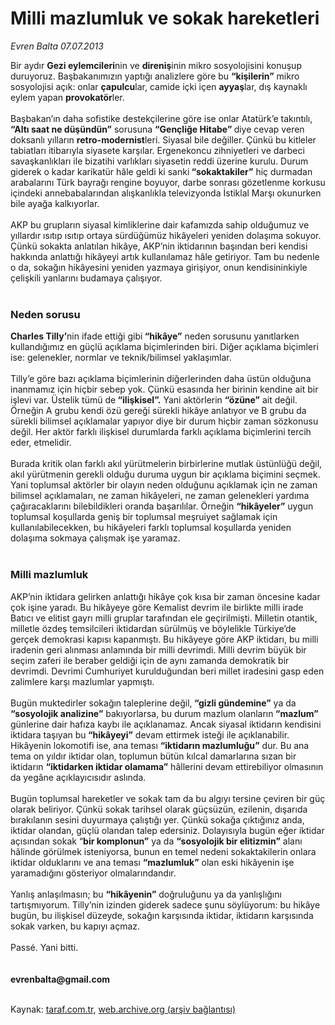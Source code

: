 # Milli mazlumluk ve sokak hareketleri

*Evren Balta 07.07.2013*

<div class="yazi">Bir aydır <strong>Gezi eylemcileri</strong>nin ve <strong>direniş</strong>inin mikro sosyolojisini konuşup duruyoruz. Başbakanımızın yaptığı analizlere göre bu <strong>“kişilerin”</strong> mikro sosyolojisi açık: onlar <strong>çapulcu</strong>lar, camide içki içen <strong>ayyaş</strong>lar, dış kaynaklı eylem yapan <strong>provokatör</strong>ler.<br/><br/>Başbakan’ın daha sofistike destekçilerine göre ise onlar Atatürk’e takıntılı, <strong>“Altı saat ne düşündün”</strong> sorusuna <strong>“Gençliğe Hitabe” </strong>diye cevap veren doksanlı yılların <strong>retro-modernist</strong>leri. Siyasal bile değiller. Çünkü bu kitleler tabiatları itibarıyla siyasete karşılar. Ergenekoncu zihniyetleri ve darbeci savaşkanlıkları ile bizatihi varlıkları siyasetin reddi üzerine kurulu. Durum giderek o kadar karikatür hâle geldi ki sanki<strong> “sokaktakiler”</strong> hiç durmadan arabalarını Türk bayrağı rengine boyuyor, darbe sonrası gözetlenme korkusu içindeki annebabalarından alışkanlıkla televizyonda İstiklal Marşı okunurken bile ayağa kalkıyorlar.<br/><br/>AKP bu grupların siyasal kimliklerine dair kafamızda sahip olduğumuz ve yıllardır ısıtıp ısıtıp ortaya sürdüğümüz hikâyeleri yeniden dolaşıma sokuyor. Çünkü sokakta anlatılan hikâye, AKP’nin iktidarının başından beri kendisi hakkında anlattığı hikâyeyi artık kullanılamaz hâle getiriyor. Tam bu nedenle o da, sokağın hikâyesini yeniden yazmaya girişiyor, onun kendisininkiyle çelişkili yanlarını budamaya çalışıyor.<br/><br/>
<h3>Neden sorusu</h3><strong>Charles Tilly’</strong>nin ifade ettiği gibi<strong> “hikâye”</strong> neden sorusunu yanıtlarken kullandığımız en güçlü açıklama biçimlerinden biri. Diğer açıklama biçimleri ise: gelenekler, normlar ve teknik/bilimsel yaklaşımlar.<br/><br/>Tilly’e göre bazı açıklama biçimlerinin diğerlerinden daha üstün olduğuna inanmamız için hiçbir sebep yok. Çünkü esasında her birinin kendine ait bir işlevi var. Üstelik tümü de<strong> “ilişkisel”.</strong> Yani aktörlerin <strong>“özüne”</strong> ait değil. Örneğin A grubu kendi özü gereği sürekli hikâye anlatıyor ve B grubu da sürekli bilimsel açıklamalar yapıyor diye bir durum hiçbir zaman sözkonusu değil. Her aktör farklı ilişkisel durumlarda farklı açıklama biçimlerini tercih eder, etmelidir.<br/><br/>Burada kritik olan farklı akıl yürütmelerin birbirlerine mutlak üstünlüğü değil, akıl yürütmenin gerekli olduğu duruma uygun bir açıklama biçimini seçmek. Yani toplumsal aktörler bir olayın neden olduğunu açıklamak için ne zaman bilimsel açıklamaları, ne zaman hikâyeleri, ne zaman gelenekleri yardıma çağıracaklarını bilebildikleri oranda başarılılar. Örneğin <strong>“hikâyeler”</strong> uygun toplumsal koşullarda geniş bir toplumsal meşruiyet sağlamak için kullanılabilecekken, bu hikâyeleri farklı toplumsal koşullarda yeniden dolaşıma sokmaya çalışmak işe yaramaz.<br/><br/>
<h3>Milli mazlumluk</h3>AKP’nin iktidara gelirken anlattığı hikâye çok kısa bir zaman öncesine kadar çok işine yaradı. Bu hikâyeye göre Kemalist devrim ile birlikte milli irade Batıcı ve elitist gayrı milli gruplar tarafından ele geçirilmişti. Milletin otantik, milletle özdeş temsilcileri iktidardan sürülmüş ve böylelikle Türkiye’de gerçek demokrasi kapısı kapanmıştı. Bu hikâyeye göre AKP iktidarı, bu milli iradenin geri alınması anlamında bir milli devrimdi. Milli devrim büyük bir seçim zaferi ile beraber geldiği için de aynı zamanda demokratik bir devrimdi. Devrimi Cumhuriyet kurulduğundan beri millet iradesini gasp eden zalimlere karşı mazlumlar yapmıştı.<br/><br/>Bugün muktedirler sokağın taleplerine değil,<strong> “gizli gündemine”</strong> ya da<strong> “sosyolojik analizine”</strong> bakıyorlarsa, bu durum mazlum olanların<strong> “mazlum”</strong> günlerine dair hafıza kaybı ile açıklanamaz. Ancak siyasal iktidarın kendisini iktidara taşıyan bu<strong> “hikâyeyi”</strong> devam ettirmek isteği ile açıklanabilir. Hikâyenin lokomotifi ise, ana teması <strong>“iktidarın mazlumluğu”</strong> dur. Bu ana tema on yıldır iktidar olan, toplumun bütün kılcal damarlarına sızan bir iktidarın <strong>“iktidarken iktidar olamama”</strong> hâllerini devam ettirebiliyor olmasının da yegâne açıklayıcısıdır aslında.<br/><br/>Bugün toplumsal hareketler ve sokak tam da bu algıyı tersine çeviren bir güç olarak beliriyor. Çünkü sokak tarihsel olarak güçsüzün, ezilenin, dışarıda bırakılanın sesini duyurmaya çalıştığı yer. Çünkü sokağa çıktığınız anda, iktidar olandan, güçlü olandan talep edersiniz. Dolayısıyla bugün eğer iktidar açısından sokak “<strong>bir komplonun”</strong> ya da <strong>“sosyolojik bir elitizmin”</strong> alanı hâlinde görülmek isteniyorsa, bunun en temel nedeni sokaktakilerin onlara iktidar olduklarını ve ana teması <strong>“mazlumluk”</strong> olan eski hikâyenin işe yaramadığını gösteriyor olmalarındandır.<br/><br/>Yanlış anlaşılmasın; bu <strong>“hikâyenin”</strong> doğruluğunu ya da yanlışlığını tartışmıyorum. Tilly’nin izinden giderek sadece şunu söylüyorum: bu hikâye bugün, bu ilişkisel düzeyde, sokağın karşısında iktidar, iktidarın karşısında sokak varken, bu kapıyı açmaz.<br/><br/>Passé. Yani bitti.<br/><br/><br/><strong>evrenbalta@gmail.com<br/></strong><br/>
</div>

Kaynak: [taraf.com.tr](m), [web.archive.org (arşiv bağlantısı)](http://web.archive.org/web/20130711010545/http://taraf.com.tr:80/evren-balta/makale-milli-mazlumluk-ve-sokak-hareketleri.htm)
